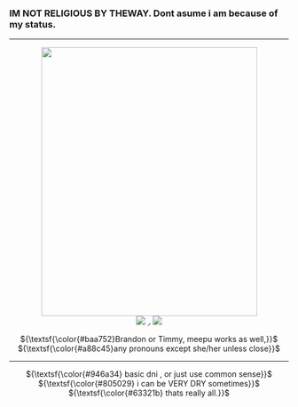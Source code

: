 ### IM NOT RELIGIOUS BY THEWAY. Dont asume i am because of my status.
***

<div align="center">

<img width="389" height="484" src="https://file.garden/ZYrDFz02dgP5Z-Py/Untitled219_20250826154643.png"/><br>
<a href="https://rentry.co/mozelle"><img src="https://img.shields.io/badge/ren-try-white?style=plastic&labelColor=%23c9ab63"></a> ◞ <a href="https://bealdhild.atabook.org"><img src="https://img.shields.io/badge/ata-book-white?style=plastic&labelColor=%23c9ab63"></a>


${\textsf{\color{#baa752}Brandon or Timmy, meepu works as well,}}$ <br>
${\textsf{\color{#a88c45}any pronouns except she/her unless close}}$ <br>

***

${\textsf{\color{#946a34} basic dni , or just use common sense}}$ <br>
${\textsf{\color{#805029} i can be VERY DRY sometimes}}$ <br>
${\textsf{\color{#63321b} thats really all.}}$ <br>
